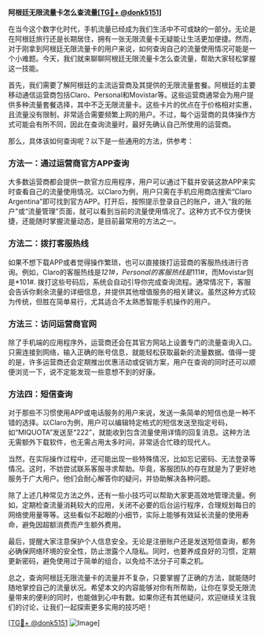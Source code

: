 **阿根廷无限流量卡怎么查流量[[TG💪+ @donk5151](https://t.me/s/donk5151)]**

在当今这个数字化时代，手机流量已经成为我们生活中不可或缺的一部分。无论是在阿根廷旅行还是长期居住，拥有一张无限流量卡无疑能让生活更加便捷。然而，对于刚拿到阿根廷无限流量卡的用户来说，如何查询自己的流量使用情况可能是一个小难题。今天，我们就来聊聊阿根廷无限流量卡怎么查流量，帮助大家轻松掌握这一技能。

首先，我们需要了解阿根廷的主流运营商及其提供的无限流量套餐。阿根廷的主要移动通信运营商包括Claro、Personal和Movistar等。这些运营商通常会为用户提供多种流量套餐选择，其中不乏无限流量卡。这些卡片的优点在于价格相对实惠，且流量没有限制，非常适合需要频繁上网的用户。不过，每个运营商的具体操作方式可能会有所不同，因此在查询流量时，最好先确认自己所使用的运营商。

那么，具体该如何查询呢？以下是一些通用的方法，供参考：

### 方法一：通过运营商官方APP查询

大多数运营商都会提供一款官方应用程序，用户可以通过下载并安装这款APP来实时查看自己的流量使用情况。以Claro为例，用户只需在手机应用商店搜索“Claro Argentina”即可找到官方APP。打开后，按照提示登录自己的账户，进入“我的账户”或“流量管理”页面，就可以看到当前的流量使用情况了。这种方式不仅方便快捷，还能随时掌握流量动态，是目前最常用的方法之一。

### 方法二：拨打客服热线

如果不想下载APP或者觉得操作繁琐，也可以直接拨打运营商的客服热线进行咨询。例如，Claro的客服热线是*121#，Personal的客服热线是*111#，而Movistar则是*101#. 拨打这些号码后，系统会自动引导你完成查询流程。通常情况下，客服会告诉你剩余流量的详细信息，并提供其他增值服务的相关建议。虽然这种方式较为传统，但胜在简单易行，尤其适合不太熟悉智能手机操作的用户。

### 方法三：访问运营商官网

除了手机端的应用程序外，运营商还会在其官方网站上设置专门的流量查询入口。只需连接到网络，输入正确的账号信息，就能轻松获取最新的流量数据。值得一提的是，许多运营商还会定期推出优惠活动或促销方案，用户在查询的同时还可以顺便浏览一下，说不定能发现一些意想不到的好康。

### 方法四：短信查询

对于那些不习惯使用APP或电话服务的用户来说，发送一条简单的短信也是一种不错的选择。以Claro为例，用户可以编辑特定格式的短信发送至指定号码，如“MIQUOTA”发送至“222”，就能收到包含流量使用详情的回复消息。这种方法无需额外下载软件，也无需占用太多时间，非常适合忙碌的现代人。

当然，在实际操作过程中，还可能出现一些特殊情况，比如忘记密码、无法登录等情况。这时，不妨尝试联系客服寻求帮助。毕竟，客服团队的存在就是为了更好地服务于广大用户。他们会耐心解答你的疑问，并协助解决各种问题。

除了上述几种常见方法之外，还有一些小技巧可以帮助大家更高效地管理流量。例如，定期检查流量消耗较大的应用，关闭不必要的后台运行程序，合理规划每日的网络使用量等等。这些看似不起眼的小细节，实际上能够有效延长流量的使用寿命，避免因超额消费而产生额外费用。

最后，提醒大家注意保护个人信息安全。无论是注册账户还是发送短信查询，都务必确保网络环境的安全性，防止泄露个人隐私。同时，也要养成良好的习惯，定期更新密码，避免使用过于简单的组合，以免给不法分子可乘之机。

总之，查询阿根廷无限流量卡的流量并不复杂，只要掌握了正确的方法，就能随时随地掌控自己的流量状况。希望本文的内容能够对你有所帮助，让你在享受无限流量带来的便利的同时，也能做到心中有数。如果你还有其他疑问，欢迎继续关注我们的讨论，让我们一起探索更多实用的技巧吧！

[[TG💪+ @donk5151](https://t.me/s/donk5151) ![Image](https://i.postimg.cc/rwNCRYN7/Snipaste-2025-04-30-17-27-05.png)]